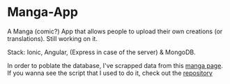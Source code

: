 # Manga-App
A Manga (comic?) App that allows people to upload their own creations (or translations). Still working on it.

Stack: Ionic, Angular, (Express in case of the server) & MongoDB.

In order to poblate the database, I've scrapped data from this [manga page](manganato.com). If you wanna see the script that I used to do it, check out the [repository](https://github.com/Alwexis/Web-Scraping/blob/main/Manga%20Nato%20Scraper.js)
